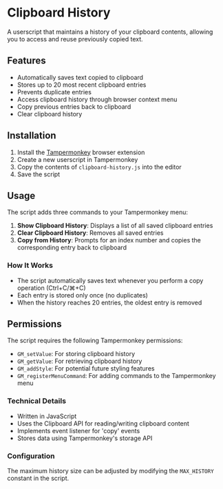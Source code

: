 # Clipboard History

A userscript that maintains a history of your clipboard contents, allowing you to access and reuse previously copied text.

## Features

- Automatically saves text copied to clipboard
- Stores up to 20 most recent clipboard entries
- Prevents duplicate entries
- Access clipboard history through browser context menu
- Copy previous entries back to clipboard
- Clear clipboard history

## Installation

1. Install the [Tampermonkey](https://www.tampermonkey.net/) browser extension
2. Create a new userscript in Tampermonkey
3. Copy the contents of `clipboard-history.js` into the editor
4. Save the script

## Usage

The script adds three commands to your Tampermonkey menu:

1. **Show Clipboard History**: Displays a list of all saved clipboard entries
2. **Clear Clipboard History**: Removes all saved entries
3. **Copy from History**: Prompts for an index number and copies the corresponding entry back to clipboard

### How It Works

- The script automatically saves text whenever you perform a copy operation (Ctrl+C/⌘+C)
- Each entry is stored only once (no duplicates)
- When the history reaches 20 entries, the oldest entry is removed

## Permissions

The script requires the following Tampermonkey permissions:

- `GM_setValue`: For storing clipboard history
- `GM_getValue`: For retrieving clipboard history
- `GM_addStyle`: For potential future styling features
- `GM_registerMenuCommand`: For adding commands to the Tampermonkey menu


### Technical Details

- Written in JavaScript
- Uses the Clipboard API for reading/writing clipboard content
- Implements event listener for 'copy' events
- Stores data using Tampermonkey's storage API

### Configuration

The maximum history size can be adjusted by modifying the `MAX_HISTORY` constant in the script.
